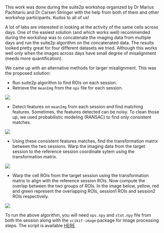 This work was done during the suite2p workshop organized by Dr Marius Pachitariu and Dr Carsen Stringer with the help from both of them 
and other workshop participants. Kudos to all of us!

A lot of labs are interested in looking at the activity of the same cells across days. One of the easiest solution (and which works well)
recommended during the workshop was to concatenate the imaging data from multiple days and run the suite2p algorithm on the concatenated 
data. The results looked pretty great for four different datasets we tried. Although this works well only when the images across days have small degree of misalignment (needs more quantification).

We came up with an alternative methods for larger misalignment. This was the proposed solution:

- Run suite2p algorithm to find ROIs on each session. 
- Retrieve the `meanImg` from the `ops` file for each session.

<img src="https://rajatsaxena.github.io//images//meanImages.PNG">

- Detect features on `meanImg` from each session and find matching features. Sometimes, the features detected can be noisy. To clean those up, we used probabilistic modeling (RANSAC) to find only consistent matches.

<img src="https://rajatsaxena.github.io//images//matches.PNG">

- Using these consistent features matches, find the transformation matrix between the two sessions. Warp the imaging data from the target 
session to the reference session coordinate sytem using the transformation matrix.

<img src="https://rajatsaxena.github.io//images//transformedMeanImgs.PNG">

- Warp the cell ROIs from the target session using the transformation matrix to align with the reference session ROIs. Now compute the 
overlap between the two groups of ROIs. In the image below, yellow, red and green represent the overlapping ROIs, session1 ROIs and 
session2 ROIs respectively.

<img src="https://rajatsaxena.github.io//images//alignedCells.PNG">

To run the above algorithm, you will need `ops.npy` and `stat.npy` file from both the session along with the `scikit-image` package for image processing steps. The script is available [HERE](https://github.com/rajatsaxena/suite2p_utils/blob/master/persp_transform_aligncells.py)
